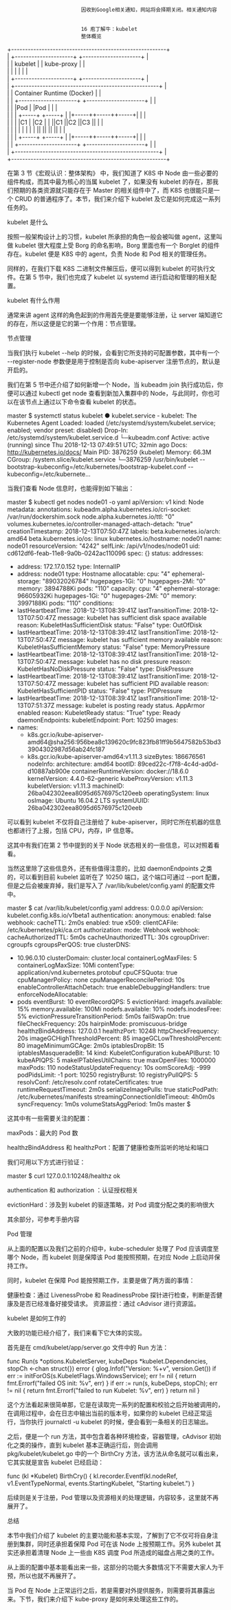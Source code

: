 
                            
                            因收到Google相关通知，网站将会择期关闭。相关通知内容
                            
                            
                            16 庖丁解牛：kubelet
                            整体概览

+--------------------------------------------------------+       
| +---------------------+        +---------------------+ |       
| |      kubelet        |        |     kube-proxy      | |       
| |                     |        |                     | |       
| +---------------------+        +---------------------+ |       
| +----------------------------------------------------+ |       
| | Container Runtime (Docker)                         | |       
| | +---------------------+    +---------------------+ | |       
| | |Pod                  |    |Pod                  | | |       
| | | +-----+ +-----+     |    |+-----++-----++-----+| | |       
| | | |C1   | |C2   |     |    ||C1   ||C2   ||C3   || | |       
| | | |     | |     |     |    ||     ||     ||     || | |       
| | | +-----+ +-----+     |    |+-----++-----++-----+| | |       
| | +---------------------+    +---------------------+ | |       
| +----------------------------------------------------+ |       
+--------------------------------------------------------+  


在第 3 节《宏观认识：整体架构》 中，我们知道了 K8S 中 Node 由一些必要的组件构成，而其中最为核心的当属 kubelet 了，如果没有 kubelet 的存在，那我们预期的各类资源就只能存在于 Master 的相关组件中了，而 K8S 也很能只是一个 CRUD 的普通程序了。本节，我们来介绍下 kubelet 及它是如何完成这一系列任务的。

kubelet 是什么

按照一般架构设计上的习惯，kubelet 所承担的角色一般会被叫做 agent，这里叫做 kubelet 很大程度上受 Borg 的命名影响，Borg 里面也有一个 Borglet 的组件存在。kubelet 便是 K8S 中的 agent，负责 Node 和 Pod 相关的管理任务。

同样的，在我们下载 K8S 二进制文件解压后，便可以得到 kubelet 的可执行文件。在第 5 节中，我们也完成了 kubelet 以 systemd 进行启动和管理的相关配置。

kubelet 有什么作用

通常来讲 agent 这样的角色起到的作用首先便是要能够注册，让 server 端知道它的存在，所以这便是它的第一个作用：节点管理。

节点管理

当我们执行 kubelet --help 的时候，会看到它所支持的可配置参数，其中有一个 --register-node 参数便是用于控制是否向 kube-apiserver 注册节点的，默认是开启的。

我们在第 5 节中还介绍了如何新增一个 Node，当 kubeadm join 执行成功后，你便可以通过 kubectl get node 查看到新加入集群中的 Node，与此同时，你也可以在该节点上通过以下命令查看 kubelet 的状态。

master $ systemctl status kubelet
● kubelet.service - kubelet: The Kubernetes Agent
   Loaded: loaded (/etc/systemd/system/kubelet.service; enabled; vendor preset: disabled)
  Drop-In: /etc/systemd/system/kubelet.service.d
           └─kubeadm.conf
   Active: active (running) since Thu 2018-12-13 07:49:51 UTC; 32min ago
     Docs: http://kubernetes.io/docs/
 Main PID: 3876259 (kubelet)
   Memory: 66.3M
   CGroup: /system.slice/kubelet.service
           └─3876259 /usr/bin/kubelet --bootstrap-kubeconfig=/etc/kubernetes/bootstrap-kubelet.conf --kubeconfig=/etc/kubernete...


当我们查看 Node 信息时，也能得到如下输出：

master $ kubectl get nodes node01 -o yaml
apiVersion: v1
kind: Node
metadata:
  annotations:
    kubeadm.alpha.kubernetes.io/cri-socket: /var/run/dockershim.sock
    node.alpha.kubernetes.io/ttl: "0"
    volumes.kubernetes.io/controller-managed-attach-detach: "true"
  creationTimestamp: 2018-12-13T07:50:47Z
  labels:
    beta.kubernetes.io/arch: amd64
    beta.kubernetes.io/os: linux
    kubernetes.io/hostname: node01
  name: node01
  resourceVersion: "4242"
  selfLink: /api/v1/nodes/node01
  uid: cd612df6-feab-11e8-9a0b-0242ac110096
spec: {}
status:
  addresses:
  - address: 172.17.0.152
    type: InternalIP
  - address: node01
    type: Hostname
  allocatable:
    cpu: "4"
    ephemeral-storage: "89032026784"
    hugepages-1Gi: "0"
    hugepages-2Mi: "0"
    memory: 3894788Ki
    pods: "110"
  capacity:
    cpu: "4"
    ephemeral-storage: 96605932Ki
    hugepages-1Gi: "0"
    hugepages-2Mi: "0"
    memory: 3997188Ki
    pods: "110"
  conditions:
  - lastHeartbeatTime: 2018-12-13T08:39:41Z
    lastTransitionTime: 2018-12-13T07:50:47Z
    message: kubelet has sufficient disk space available
    reason: KubeletHasSufficientDisk
    status: "False"
    type: OutOfDisk
  - lastHeartbeatTime: 2018-12-13T08:39:41Z
    lastTransitionTime: 2018-12-13T07:50:47Z
    message: kubelet has sufficient memory available
    reason: KubeletHasSufficientMemory
    status: "False"
    type: MemoryPressure
  - lastHeartbeatTime: 2018-12-13T08:39:41Z
    lastTransitionTime: 2018-12-13T07:50:47Z
    message: kubelet has no disk pressure
    reason: KubeletHasNoDiskPressure
    status: "False"
    type: DiskPressure
  - lastHeartbeatTime: 2018-12-13T08:39:41Z
    lastTransitionTime: 2018-12-13T07:50:47Z
    message: kubelet has sufficient PID available
    reason: KubeletHasSufficientPID
    status: "False"
    type: PIDPressure
  - lastHeartbeatTime: 2018-12-13T08:39:41Z
    lastTransitionTime: 2018-12-13T07:51:37Z
    message: kubelet is posting ready status. AppArmor enabled
    reason: KubeletReady
    status: "True"
    type: Ready
  daemonEndpoints:
    kubeletEndpoint:
      Port: 10250
  images:
  - names:
    - k8s.gcr.io/kube-apiserver-amd64@sha256:956bea8c139620c9fc823fb81ff9b5647582b53bd33904302987d56ab24fc187
    - k8s.gcr.io/kube-apiserver-amd64:v1.11.3
    sizeBytes: 186676561
  nodeInfo:
    architecture: amd64
    bootID: 89ced22c-f7f8-4c4d-ad0d-d10887ab900e
    containerRuntimeVersion: docker://18.6.0
    kernelVersion: 4.4.0-62-generic
    kubeProxyVersion: v1.11.3
    kubeletVersion: v1.11.3
    machineID: 26ba042302eea8095d6576975c120eeb
    operatingSystem: linux
    osImage: Ubuntu 16.04.2 LTS
    systemUUID: 26ba042302eea8095d6576975c120eeb


可以看到 kubelet 不仅将自己注册给了 kube-apiserver，同时它所在机器的信息也都进行了上报，包括 CPU，内存，IP 信息等。

这其中有我们在第 2 节中提到的关于 Node 状态相关的一些信息，可以对照着看看。

当然这里除了这些信息外，还有些值得注意的，比如 daemonEndpoints 之类的，可以看到目前 kubelet 监听在了 10250 端口，这个端口可通过 --port 配置，但是之后会被废弃掉，我们是写入了 /var/lib/kubelet/config.yaml 的配置文件中。

master $ cat /var/lib/kubelet/config.yaml
address: 0.0.0.0
apiVersion: kubelet.config.k8s.io/v1beta1
authentication:
  anonymous:
    enabled: false
  webhook:
    cacheTTL: 2m0s
    enabled: true
  x509:
    clientCAFile: /etc/kubernetes/pki/ca.crt
authorization:
  mode: Webhook
  webhook:
    cacheAuthorizedTTL: 5m0s
    cacheUnauthorizedTTL: 30s
cgroupDriver: cgroupfs
cgroupsPerQOS: true
clusterDNS:
- 10.96.0.10
clusterDomain: cluster.local
containerLogMaxFiles: 5
containerLogMaxSize: 10Mi
contentType: application/vnd.kubernetes.protobuf
cpuCFSQuota: true
cpuManagerPolicy: none
cpuManagerReconcilePeriod: 10s
enableControllerAttachDetach: true
enableDebuggingHandlers: true
enforceNodeAllocatable:
- pods
eventBurst: 10
eventRecordQPS: 5
evictionHard:
  imagefs.available: 15%
  memory.available: 100Mi
  nodefs.available: 10%
  nodefs.inodesFree: 5%
evictionPressureTransitionPeriod: 5m0s
failSwapOn: true
fileCheckFrequency: 20s
hairpinMode: promiscuous-bridge
healthzBindAddress: 127.0.0.1
healthzPort: 10248
httpCheckFrequency: 20s
imageGCHighThresholdPercent: 85
imageGCLowThresholdPercent: 80
imageMinimumGCAge: 2m0s
iptablesDropBit: 15
iptablesMasqueradeBit: 14
kind: KubeletConfiguration
kubeAPIBurst: 10
kubeAPIQPS: 5
makeIPTablesUtilChains: true
maxOpenFiles: 1000000
maxPods: 110
nodeStatusUpdateFrequency: 10s
oomScoreAdj: -999
podPidsLimit: -1
port: 10250
registryBurst: 10
registryPullQPS: 5
resolvConf: /etc/resolv.conf
rotateCertificates: true
runtimeRequestTimeout: 2m0s
serializeImagePulls: true
staticPodPath: /etc/kubernetes/manifests
streamingConnectionIdleTimeout: 4h0m0s
syncFrequency: 1m0s
volumeStatsAggPeriod: 1m0s
master $


这其中有一些需要关注的配置：


maxPods：最大的 Pod 数

healthzBindAddress 和 healthzPort：配置了健康检查所监听的地址和端口


我们可用以下方式进行验证：

  master $ curl 127.0.0.1:10248/healthz
  ok 



authentication 和 authorization ：认证授权相关

evictionHard：涉及到 kubelet 的驱逐策略，对 Pod 调度分配之类的影响很大


其余部分，可参考手册内容

Pod 管理

从上面的配置以及我们之前的介绍中，kube-scheduler 处理了 Pod 应该调度至哪个 Node，而 kubelet 则是保障该 Pod 能按照预期，在对应 Node 上启动并保持工作。

同时，kubelet 在保障 Pod 能按预期工作，主要是做了两方面的事情：


健康检查：通过 LivenessProbe 和 ReadinessProbe 探针进行检查，判断是否健康及是否已经准备好接受请求。
资源监控：通过 cAdvisor 进行资源监。


kubelet 是如何工作的

大致的功能已经介绍了，我们来看下它大体的实现。

首先是在 cmd/kubelet/app/server.go 文件中的 Run 方法：

func Run(s *options.KubeletServer, kubeDeps *kubelet.Dependencies, stopCh <-chan struct{}) error {
	glog.Infof("Version: %+v", version.Get())
	if err := initForOS(s.KubeletFlags.WindowsService); err != nil {
		return fmt.Errorf("failed OS init: %v", err)
	}
	if err := run(s, kubeDeps, stopCh); err != nil {
		return fmt.Errorf("failed to run Kubelet: %v", err)
	}
	return nil
}


这个方法看起来很简单那，它是在读取完一系列的配置和校验之后开始被调用的，在调用过程中，会在日志中输出当前的版本号，如果你的 kubelet 已经正常运行，当你执行 journalctl -u kubelet 的时候，便会看到一条相关的日志输出。

之后，便是一个 run 方法，其中包含着各种环境检查，容器管理，cAdvisor 初始化之类的操作，直到 kubelet 基本正确运行后，则会调用 pkg/kubelet/kubelet.go 中的一个 BirthCry 方法，该方法从命名就可以看出来，它其实就是宣告 kubelet 已经启动：

func (kl *Kubelet) BirthCry() {
	kl.recorder.Eventf(kl.nodeRef, v1.EventTypeNormal, events.StartingKubelet, "Starting kubelet.")
}


后续则是关于注册，Pod 管理以及资源相关的处理逻辑，内容较多，这里就不再展开了。

总结

本节中我们介绍了 kubelet 的主要功能和基本实现，了解到了它不仅可将自身注册到集群，同时还承担着保障 Pod 可在该 Node 上按预期工作。另外 kubelet 其实还承担着清理 Node 上一些由 K8S 调度 Pod 所造成的磁盘占用之类的工作。

从上面的配置中基本能看出来一些，这部分的功能大多数情况下不需要大家人为干预，所以也就不再展开了。

当 Pod 在 Node 上正常运行之后，若是需要对外提供服务，则需要将其暴露出来。下节，我们来介绍下 kube-proxy 是如何来处理这些工作的。

                        
                        
                            